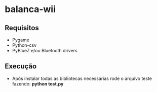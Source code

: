 # balanca-wii

## Requisitos

* Pygame
* Python-csv
* PyBlueZ e/ou Bluetooth drivers

## Execução

* Após instalar todas as bibliotecas necessárias rode o arquivo teste fazendo: **python test.py**
